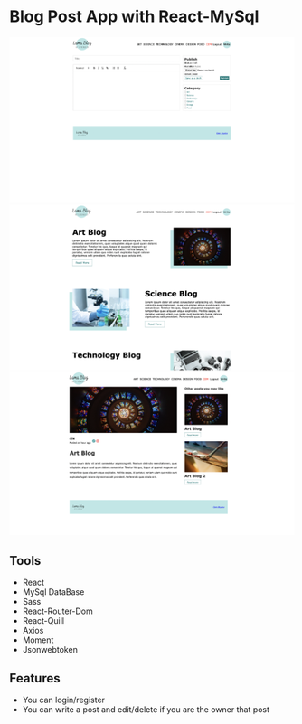 # Blog Post App with React-MySql

![](./client/src/img/1.png)
![](./client/src/img/2.png)
![](./client/src/img/3.png)

## Tools
* React
* MySql DataBase
* Sass
* React-Router-Dom
* React-Quill
* Axios
* Moment
* Jsonwebtoken

## Features
* You can login/register
* You can write a post and edit/delete if you are the owner that post

